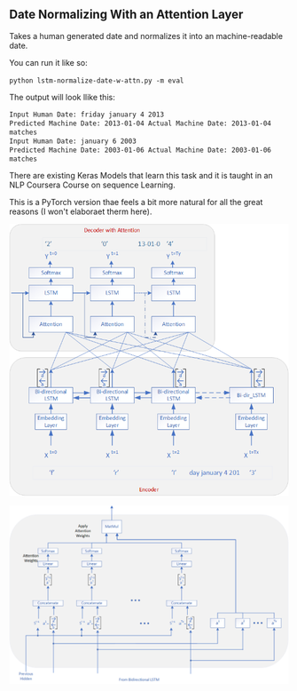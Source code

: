 ## Date Normalizing With an Attention Layer

Takes a human generated date and normalizes it into an machine-readable date. 

You can run it like so:

 `python lstm-normalize-date-w-attn.py -m eval`

The output will look llike this:

```
Input Human Date: friday january 4 2013
Predicted Machine Date: 2013-01-04 Actual Machine Date: 2013-01-04 matches
Input Human Date: january 6 2003
Predicted Machine Date: 2003-01-06 Actual Machine Date: 2003-01-06 matches
```

There are existing Keras Models that learn this task and it is taught in an NLP Coursera Course on sequence Learning. 

This is a PyTorch version thae feels a bit more natural for all the great reasons (I won't elaboraet therm here).

![model](visuals/model.png)


![attention mechanism](visuals/attn-mechanism.png)
